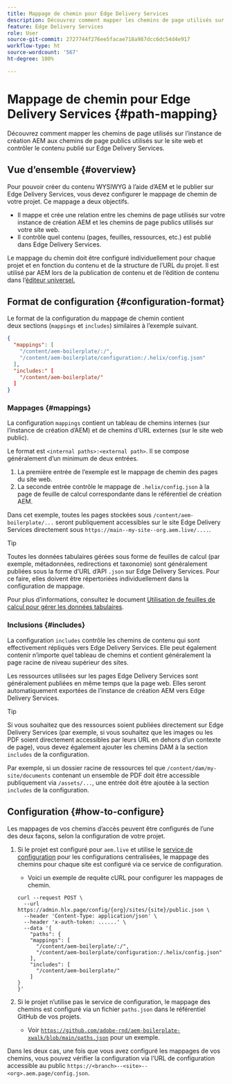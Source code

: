 ```yaml
---
title: Mappage de chemin pour Edge Delivery Services
description: Découvrez comment mapper les chemins de page utilisés sur l’instance de création AEM aux chemins de page publics utilisés sur le site web et contrôler le contenu publié sur Edge Delivery Services.
feature: Edge Delivery Services
role: User
source-git-commit: 2727744f276ee5facae718a987dcc6dc54d4e917
workflow-type: ht
source-wordcount: '567'
ht-degree: 100%

---
```



# Mappage de chemin pour Edge Delivery Services {#path-mapping}

Découvrez comment mapper les chemins de page utilisés sur l’instance de création AEM aux chemins de page publics utilisés sur le site web et contrôler le contenu publié sur Edge Delivery Services.

## Vue d’ensemble {#overview}

Pour pouvoir créer du contenu WYSIWYG à l’aide d’AEM et le publier sur Edge Delivery Services, vous devez configurer le mappage de chemin de votre projet. Ce mappage a deux objectifs.

* Il mappe et crée une relation entre les chemins de page utilisés sur votre instance de création AEM et les chemins de page publics utilisés sur votre site web.
* Il contrôle quel contenu (pages, feuilles, ressources, etc.) est publié dans Edge Delivery Services.

Le mappage du chemin doit être configuré individuellement pour chaque projet et en fonction du contenu et de la structure de l’URL du projet. Il est utilisé par AEM lors de la publication de contenu et de l’édition de contenu dans l’[éditeur universel.](/help/sites-cloud/authoring/universal-editor/navigation.md)

## Format de configuration {#configuration-format}

Le format de la configuration du mappage de chemin contient deux sections (`mappings` et `includes`) similaires à l’exemple suivant.

```json
{
  "mappings": [
    "/content/aem-boilerplate/:/",
    "/content/aem-boilerplate/configuration:/.helix/config.json"
  ],
  "includes:" [
    "/content/aem-boilerplate/"
  ]
}
```

### Mappages {#mappings}

La configuration `mappings` contient un tableau de chemins internes (sur l’instance de création d’AEM) et de chemins d’URL externes (sur le site web public).

Le format est `<internal paths>:<external path>`. Il se compose généralement d’un minimum de deux entrées.

1. La première entrée de l’exemple est le mappage de chemin des pages du site web.
1. La seconde entrée contrôle le mappage de `.helix/config.json` à la page de feuille de calcul correspondante dans le référentiel de création AEM.

Dans cet exemple, toutes les pages stockées sous `/content/aem-boilerplate/...` seront publiquement accessibles sur le site Edge Delivery Services directement sous `https://main--my-site--org.aem.live/....`.

>[!TIP]
>
>Toutes les données tabulaires gérées sous forme de feuilles de calcul (par exemple, métadonnées, redirections et taxonomie) sont généralement publiées sous la forme d’URL d’API `.json` sur Edge Delivery Services. Pour ce faire, elles doivent être répertoriées individuellement dans la configuration de mappage.
>
>Pour plus d’informations, consultez le document [Utilisation de feuilles de calcul pour gérer les données tabulaires](/help/edge/wysiwyg-authoring/tabular-data.md).

### Inclusions {#includes}

La configuration `includes` contrôle les chemins de contenu qui sont effectivement répliqués vers Edge Delivery Services. Elle peut également contenir n’importe quel tableau de chemins et contient généralement la page racine de niveau supérieur des sites.

Les ressources utilisées sur les pages Edge Delivery Services sont généralement publiées en même temps que la page web. Elles seront automatiquement exportées de l’instance de création AEM vers Edge Delivery Services.

>[!TIP]
>
>Si vous souhaitez que des ressources soient publiées directement sur Edge Delivery Services (par exemple, si vous souhaitez que les images ou les PDF soient directement accessibles par leurs URL en dehors d’un contexte de page), vous devez également ajouter les chemins DAM à la section `includes` de la configuration.
>
>Par exemple, si un dossier racine de ressources tel que `/content/dam/my-site/documents` contenant un ensemble de PDF doit être accessible publiquement via `/assets/...`, une entrée doit être ajoutée à la section `includes` de la configuration.

## Configuration {#how-to-configure}

Les mappages de vos chemins d’accès peuvent être configurés de l’une des deux façons, selon la configuration de votre projet.

1. Si le projet est configuré pour `aem.live` et utilise le [service de configuration](https://www.aem.live/docs/config-service-setup) pour les configurations centralisées, le mappage des chemins pour chaque site est configuré via ce service de configuration.

   * Voici un exemple de requête cURL pour configurer les mappages de chemin.

   ```text
   curl --request POST \
     --url https://admin.hlx.page/config/{org}/sites/{site}/public.json \
     --header 'Content-Type: application/json' \
     --header 'x-auth-token: ......' \
     --data '{
       "paths": {
       "mappings": [
         "/content/aem-boilerplate/:/",
         "/content/aem-boilerplate/configuration:/.helix/config.json"
       ],
       "includes": [
         "/content/aem-boilerplate/"
       ]
   }
   }'
   ```

1. Si le projet n’utilise pas le service de configuration, le mappage des chemins est configuré via un fichier `paths.json` dans le référentiel GitHub de vos projets.

   * Voir [`https://github.com/adobe-rnd/aem-boilerplate-xwalk/blob/main/paths.json`](https://github.com/adobe-rnd/aem-boilerplate-xwalk/blob/main/paths.json) pour un exemple.

Dans les deux cas, une fois que vous avez configuré les mappages de vos chemins, vous pouvez vérifier la configuration via l’URL de configuration accessible au public `https://<branch>--<site>--<org>.aem.page/config.json`.
